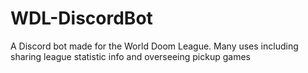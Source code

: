 # WDL-DiscordBot
A Discord bot made for the World Doom League.  Many uses including sharing league statistic info and overseeing pickup games
